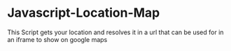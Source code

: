 # Javascript-Location-Map
This Script gets your location and resolves it in a url that can be used for in an iframe to show on google maps
